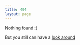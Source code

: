 ```yaml
---
title: 404
layout: page
---
```


Nothing found :(

<!-- But you still can have a [look around](/index.html) -->
But you still can have a [look around](/)
